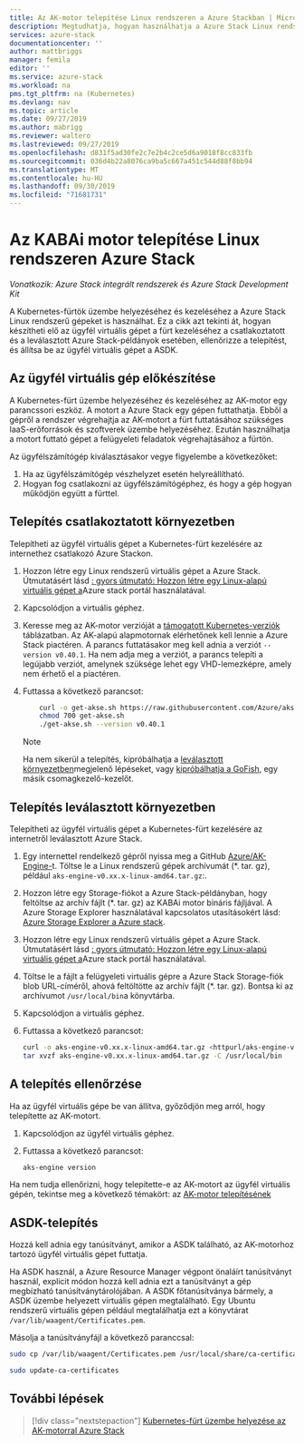 ```yaml
---
title: Az AK-motor telepítése Linux rendszeren a Azure Stackban | Microsoft Docs
description: Megtudhatja, hogyan használhatja a Azure Stack Linux rendszerű gépeket a Kubernetes-fürtök üzembe helyezéséhez és kezeléséhez.
services: azure-stack
documentationcenter: ''
author: mattbriggs
manager: femila
editor: ''
ms.service: azure-stack
ms.workload: na
pms.tgt_pltfrm: na (Kubernetes)
ms.devlang: nav
ms.topic: article
ms.date: 09/27/2019
ms.author: mabrigg
ms.reviewer: waltero
ms.lastreviewed: 09/27/2019
ms.openlocfilehash: d831f5ad30fe2c7e2b4c2ce5d6a9018f8cc833fb
ms.sourcegitcommit: 036d4b22a8076ca9ba5c667a451c544d88f8bb94
ms.translationtype: MT
ms.contentlocale: hu-HU
ms.lasthandoff: 09/30/2019
ms.locfileid: "71681731"
---
```

# <a name="install-the-aks-engine-on-linux-in-azure-stack"></a>Az KABAi motor telepítése Linux rendszeren Azure Stack

*Vonatkozik: Azure Stack integrált rendszerek és Azure Stack Development Kit*

A Kubernetes-fürtök üzembe helyezéséhez és kezeléséhez a Azure Stack Linux rendszerű gépeket is használhat. Ez a cikk azt tekinti át, hogyan készítheti elő az ügyfél virtuális gépet a fürt kezeléséhez a csatlakoztatott és a leválasztott Azure Stack-példányok esetében, ellenőrizze a telepítést, és állítsa be az ügyfél virtuális gépet a ASDK.

## <a name="prepare-the-client-vm"></a>Az ügyfél virtuális gép előkészítése

A Kubernetes-fürt üzembe helyezéséhez és kezeléséhez az AK-motor egy parancssori eszköz. A motort a Azure Stack egy gépen futtathatja. Ebből a gépről a rendszer végrehajtja az AK-motort a fürt futtatásához szükséges IaaS-erőforrások és szoftverek üzembe helyezéséhez. Ezután használhatja a motort futtató gépet a felügyeleti feladatok végrehajtásához a fürtön.

Az ügyfélszámítógép kiválasztásakor vegye figyelembe a következőket:

1. Ha az ügyfélszámítógép vészhelyzet esetén helyreállítható.
2. Hogyan fog csatlakozni az ügyfélszámítógéphez, és hogy a gép hogyan működjön együtt a fürttel.

## <a name="install-in-a-connected-environment"></a>Telepítés csatlakoztatott környezetben

Telepítheti az ügyfél virtuális gépet a Kubernetes-fürt kezelésére az internethez csatlakozó Azure Stackon.

1. Hozzon létre egy Linux rendszerű virtuális gépet a Azure Stack. Útmutatásért lásd [: gyors útmutató: Hozzon létre egy Linux-alapú virtuális gépet a](https://docs.microsoft.com/azure-stack/user/azure-stack-quick-linux-portal)Azure stack portál használatával.
2. Kapcsolódjon a virtuális géphez.
3. Keresse meg az AK-motor verzióját a [támogatott Kubernetes-verziók](https://github.com/Azure/aks-engine/blob/master/docs/topics/azure-stack.md#supported-kubernetes-versions) táblázatban. Az AK-alapú alapmotornak elérhetőnek kell lennie a Azure Stack piactéren. A parancs futtatásakor meg kell adnia a verziót `--version v0.40.1`. Ha nem adja meg a verziót, a parancs telepíti a legújabb verziót, amelynek szüksége lehet egy VHD-lemezképre, amely nem érhető el a piactéren.
4. Futtassa a következő parancsot:

    ```bash  
        curl -o get-akse.sh https://raw.githubusercontent.com/Azure/aks-engine/master/scripts/get-akse.sh
        chmod 700 get-akse.sh
        ./get-akse.sh --version v0.40.1
    ```

    > [!Note]  
    > Ha nem sikerül a telepítés, kipróbálhatja a [leválasztott környezetben](#install-in-a-disconnected-environment)megjelenő lépéseket, vagy [kipróbálhatja a GoFish](azure-stack-kubernetes-aks-engine-troubleshoot.md#try-gofish), egy másik csomagkezelő-kezelőt.

## <a name="install-in-a-disconnected-environment"></a>Telepítés leválasztott környezetben

Telepítheti az ügyfél virtuális gépet a Kubernetes-fürt kezelésére az internetről leválasztott Azure Stack.

1.  Egy internettel rendelkező gépről nyissa meg a GitHub [Azure/AK-Engine-](https://github.com/Azure/aks-engine/releases/latest)t. Töltse le a Linux rendszerű gépek archívumát (*. tar. gz), például `aks-engine-v0.xx.x-linux-amd64.tar.gz`:.

2.  Hozzon létre egy Storage-fiókot a Azure Stack-példányban, hogy feltöltse az archív fájlt (*. tar. gz) az KABAi motor bináris fájljával. A Azure Storage Explorer használatával kapcsolatos utasításokért lásd: [Azure Storage Explorer a Azure stack](https://docs.microsoft.com/azure-stack/user/azure-stack-storage-connect-se).

3. Hozzon létre egy Linux rendszerű virtuális gépet a Azure Stack. Útmutatásért lásd [: gyors útmutató: Hozzon létre egy Linux-alapú virtuális gépet a](https://docs.microsoft.com/azure-stack/user/azure-stack-quick-linux-portal)Azure stack portál használatával.

3.  Töltse le a fájlt a felügyeleti virtuális gépre a Azure Stack Storage-fiók blob URL-címéről, ahová feltöltötte az archív fájlt (*. tar. gz). Bontsa ki az archívumot `/usr/local/bin`a könyvtárba.

4. Kapcsolódjon a virtuális géphez.

5.  Futtassa a következő parancsot:

    ```bash  
    curl -o aks-engine-v0.xx.x-linux-amd64.tar.gz <httpurl/aks-engine-v0.xx.x-linux-amd64.tar.gz>
    tar xvzf aks-engine-v0.xx.x-linux-amd64.tar.gz -C /usr/local/bin
    ```

## <a name="verify-the-installation"></a>A telepítés ellenőrzése

Ha az ügyfél virtuális gépe be van állítva, győződjön meg arról, hogy telepítette az AK-motort.

1. Kapcsolódjon az ügyfél virtuális géphez.
2. Futtassa a következő parancsot:

    ```bash  
    aks-engine version
    ```

Ha nem tudja ellenőrizni, hogy telepítette-e az AK-motort az ügyfél virtuális gépén, tekintse meg a következő témakört: az [AK-motor telepítésének](azure-stack-kubernetes-aks-engine-troubleshoot.md)


## <a name="asdk-installation"></a>ASDK-telepítés

Hozzá kell adnia egy tanúsítványt, amikor a ASDK található, az AK-motorhoz tartozó ügyfél virtuális gépet futtatja.

Ha ASDK használ, a Azure Resource Manager végpont önaláírt tanúsítványt használ, explicit módon hozzá kell adnia ezt a tanúsítványt a gép megbízható tanúsítványtárolójában. A ASDK főtanúsítványa bármely, a ASDK üzembe helyezett virtuális gépen megtalálható. Egy Ubuntu rendszerű virtuális gépen például megtalálhatja ezt a könyvtárat `/var/lib/waagent/Certificates.pem`. 

Másolja a tanúsítványfájl a következő paranccsal:

```bash
sudo cp /var/lib/waagent/Certificates.pem /usr/local/share/ca-certificates/azurestackca.crt

sudo update-ca-certificates
```

## <a name="next-steps"></a>További lépések

> [!div class="nextstepaction"]
> [Kubernetes-fürt üzembe helyezése az AK-motorral Azure Stack](azure-stack-kubernetes-aks-engine-deploy-cluster.md)